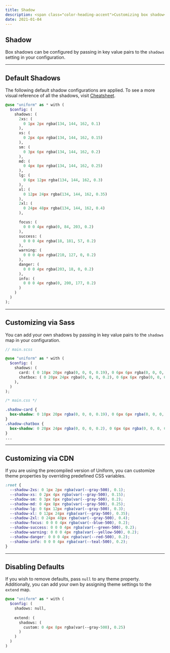 ```yaml
---
title: Shadow
description: <span class="color-heading-accent">Customizing box shadow</span> setting in Uniform CSS
date: 2021-01-04
---
```


## Shadow

Box shadows can be configured by passing in key value pairs to the `shadows` setting in your configuration.



---

## Default Shadows

The following default shadow configurations are applied. To see a more visual reference of all the shadows, visit [Cheatsheet](/cheatsheet/box-shadows).

```scss
@use "uniform" as * with (
  $config: (
    shadows: (
      2xs: (
        0 1px 2px rgba(134, 144, 162, 0.1)
      ),
      xs: (
        0 2px 4px rgba(134, 144, 162, 0.15)
      ),
      sm: (
        0 3px 6px rgba(134, 144, 162, 0.2)
      ),
      md: (
        0 4px 8px rgba(134, 144, 162, 0.25)
      ),
      lg: (
        0 6px 12px rgba(134, 144, 162, 0.3)
      ),
      xl: (
        0 12px 24px rgba(134, 144, 162, 0.35)
      ),
      2xl: (
        0 24px 48px rgba(134, 144, 162, 0.4)
      ),

      focus: (
        0 0 0 4px rgba(0, 84, 203, 0.2)
      ),
      success: (
        0 0 0 4px rgba(18, 181, 57, 0.2)
      ),
      warning: (
        0 0 0 4px rgba(210, 127, 0, 0.2)
      ),
      danger: (
        0 0 0 4px rgba(203, 18, 0, 0.2)
      ),
      info: (
        0 0 0 4px rgba(0, 200, 177, 0.2)
      )
    )
  )
);
```

---

## Customizing via Sass

You can add your own shadows by passing in key value pairs to the `shadows` map in your configuration.

```scss
// main.scss

@use "uniform" as * with (
  $config: (
    shadows: (
      card: ( 0 10px 20px rgba(0, 0, 0, 0.19), 0 6px 6px rgba(0, 0, 0, 0.23) ),
      chatbox: ( 0 20px 24px rgba(0, 0, 0, 0.2), 0 6px 6px rgba(0, 0, 0, 0.25) ),
    ),
  )
);
```

```css
/* main.css */

.shadow-card {
  box-shadow: 0 10px 20px rgba(0, 0, 0, 0.19), 0 6px 6px rgba(0, 0, 0, 0.23);
}
.shadow-chatbox {
  box-shadow: 0 20px 24px rgba(0, 0, 0, 0.2), 0 6px 6px rgba(0, 0, 0, 0.25);
}
...
```

---

## Customizing via CDN

If you are using the precompiled version of Uniform, you can customize theme properties by overriding predefined CSS variables. 

```css
:root {
  --shadow-2xs: 0 1px 2px rgba(var(--gray-500), 0.1);
  --shadow-xs: 0 2px 4px rgba(var(--gray-500), 0.15);
  --shadow-sm: 0 3px 6px rgba(var(--gray-500), 0.2);
  --shadow-md: 0 4px 8px rgba(var(--gray-500), 0.25);
  --shadow-lg: 0 6px 12px rgba(var(--gray-500), 0.3);
  --shadow-xl: 0 12px 24px rgba(var(--gray-500), 0.35);
  --shadow-2xl: 0 24px 48px rgba(var(--gray-500), 0.4);
  --shadow-focus: 0 0 0 4px rgba(var(--blue-500), 0.2);
  --shadow-success: 0 0 0 4px rgba(var(--green-500), 0.2);
  --shadow-warning: 0 0 0 4px rgba(var(--yellow-500), 0.2);
  --shadow-danger: 0 0 0 4px rgba(var(--red-500), 0.2);
  --shadow-info: 0 0 0 4px rgba(var(--teal-500), 0.2);
}
```

---

## Disabling Defaults

If you wish to remove defaults, pass `null` to any theme property. Additionally, you can add your own by assigning theme settings to the `extend` map.

```scss
@use "uniform" as * with (
  $config: (
    shadows: null,
    
    extend: (
      shadows: (
        custom: 0 4px 8px rgba(var(--gray-500), 0.25)
      )
    )
  )
)